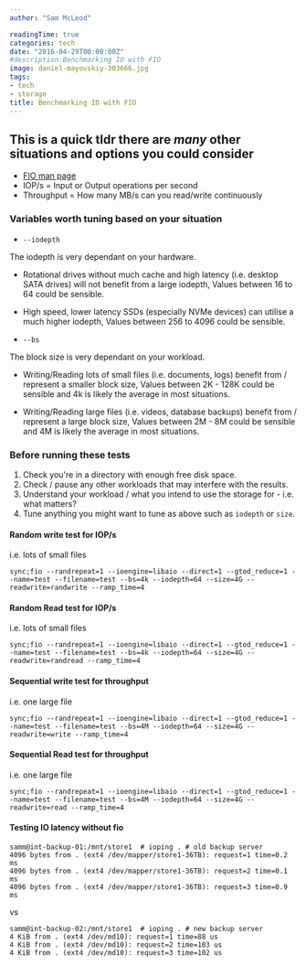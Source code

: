```yaml
---
author: "Sam McLeod"

readingTime: true
categories: tech
date: "2016-04-29T00:00:00Z"
#description:Benchmarking IO with FIO
image: daniel-mayovskiy-303666.jpg
tags:
- tech
- storage
title: Benchmarking IO with FIO
---
```



## This is a quick tldr there are _many_ other situations and options you could consider

* [FIO man page](http://linux.die.net/man/1/fio)
* IOP/s = Input or Output operations per second
* Throughput = How many MB/s can you read/write continuously
<!--more-->

### Variables worth tuning based on your situation

* `--iodepth`

The iodepth is very dependant on your hardware.

* Rotational drives without much cache and high latency (i.e. desktop SATA drives) will not benefit from a large iodepth, Values between 16 to 64 could be sensible.
* High speed, lower latency SSDs (especially NVMe devices) can utilise a much higher iodepth, Values between 256 to 4096 could be sensible.

* `--bs`

The block size is very dependant on your workload.

* Writing/Reading lots of small files (i.e. documents, logs) benefit from / represent a smaller block size, Values between 2K - 128K could be sensible and 4k is likely the average in most situations.

* Writing/Reading large files (i.e. videos, database backups) benefit from / represent a large block size, Values between 2M - 8M could be sensible and 4M is likely the average in most situations.

### Before running these tests

1. Check you're in a directory with enough free disk space.
1. Check / pause any other workloads that may interfere with the results.
1. Understand your workload / what you intend to use the storage for - i.e. what matters?
1. Tune anything you might want to tune as above such as `iodepth` or `size`.

#### Random write test for IOP/s

i.e. lots of small files

```shell
sync;fio --randrepeat=1 --ioengine=libaio --direct=1 --gtod_reduce=1 --name=test --filename=test --bs=4k --iodepth=64 --size=4G --readwrite=randwrite --ramp_time=4
```

#### Random Read test for IOP/s

i.e. lots of small files

```shell
sync;fio --randrepeat=1 --ioengine=libaio --direct=1 --gtod_reduce=1 --name=test --filename=test --bs=4k --iodepth=64 --size=4G --readwrite=randread --ramp_time=4
```

#### Sequential write test for throughput

i.e. one large file

```shell
sync;fio --randrepeat=1 --ioengine=libaio --direct=1 --gtod_reduce=1 --name=test --filename=test --bs=4M --iodepth=64 --size=4G --readwrite=write --ramp_time=4
```

#### Sequential Read test for throughput

i.e. one large file

```shell
sync;fio --randrepeat=1 --ioengine=libaio --direct=1 --gtod_reduce=1 --name=test --filename=test --bs=4M --iodepth=64 --size=4G --readwrite=read --ramp_time=4
```

#### Testing IO latency without fio

```shell
samm@int-backup-01:/mnt/store1  # ioping . # old backup server
4096 bytes from . (ext4 /dev/mapper/store1-36TB): request=1 time=0.2 ms
4096 bytes from . (ext4 /dev/mapper/store1-36TB): request=2 time=0.1 ms
4096 bytes from . (ext4 /dev/mapper/store1-36TB): request=3 time=0.9 ms
```

vs

```shell
samm@int-backup-02:/mnt/store1  # ioping . # new backup server
4 KiB from . (ext4 /dev/md10): request=1 time=88 us
4 KiB from . (ext4 /dev/md10): request=2 time=103 us
4 KiB from . (ext4 /dev/md10): request=3 time=102 us
```
